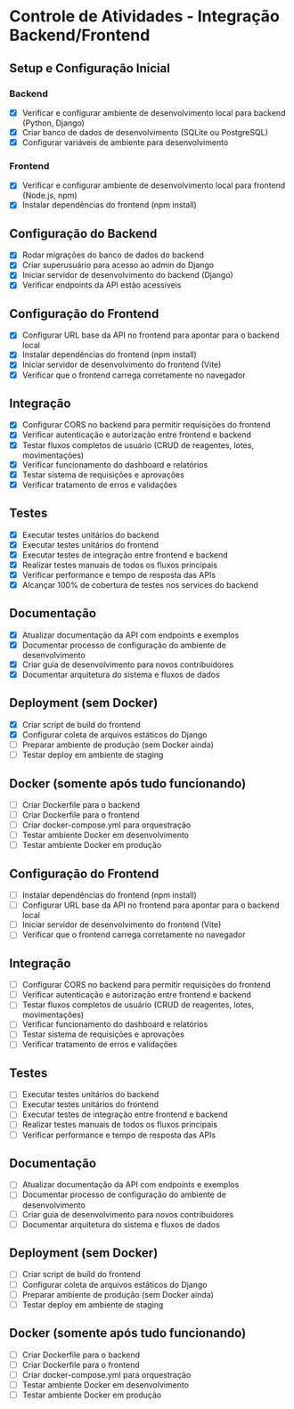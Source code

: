 # Controle de Atividades - Integração Backend/Frontend

## Setup e Configuração Inicial

### Backend
- [x] Verificar e configurar ambiente de desenvolvimento local para backend (Python, Django)
- [x] Criar banco de dados de desenvolvimento (SQLite ou PostgreSQL)
- [x] Configurar variáveis de ambiente para desenvolvimento

### Frontend
- [x] Verificar e configurar ambiente de desenvolvimento local para frontend (Node.js, npm)
- [x] Instalar dependências do frontend (npm install)

## Configuração do Backend

- [x] Rodar migrações do banco de dados do backend
- [x] Criar superusuário para acesso ao admin do Django
- [x] Iniciar servidor de desenvolvimento do backend (Django)
- [x] Verificar endpoints da API estão acessíveis

## Configuração do Frontend

- [x] Configurar URL base da API no frontend para apontar para o backend local
- [x] Instalar dependências do frontend (npm install)
- [x] Iniciar servidor de desenvolvimento do frontend (Vite)
- [x] Verificar que o frontend carrega corretamente no navegador

## Integração

- [x] Configurar CORS no backend para permitir requisições do frontend
- [x] Verificar autenticação e autorização entre frontend e backend
- [x] Testar fluxos completos de usuário (CRUD de reagentes, lotes, movimentações)
- [x] Verificar funcionamento do dashboard e relatórios
- [x] Testar sistema de requisições e aprovações
- [x] Verificar tratamento de erros e validações

## Testes

- [x] Executar testes unitários do backend
- [x] Executar testes unitários do frontend
- [x] Executar testes de integração entre frontend e backend
- [x] Realizar testes manuais de todos os fluxos principais
- [x] Verificar performance e tempo de resposta das APIs
- [x] Alcançar 100% de cobertura de testes nos services do backend

## Documentação

- [x] Atualizar documentação da API com endpoints e exemplos
- [x] Documentar processo de configuração do ambiente de desenvolvimento
- [x] Criar guia de desenvolvimento para novos contribuidores
- [x] Documentar arquitetura do sistema e fluxos de dados

## Deployment (sem Docker)

- [x] Criar script de build do frontend
- [x] Configurar coleta de arquivos estáticos do Django
- [ ] Preparar ambiente de produção (sem Docker ainda)
- [ ] Testar deploy em ambiente de staging

## Docker (somente após tudo funcionando)

- [ ] Criar Dockerfile para o backend
- [ ] Criar Dockerfile para o frontend
- [ ] Criar docker-compose.yml para orquestração
- [ ] Testar ambiente Docker em desenvolvimento
- [ ] Testar ambiente Docker em produção

## Configuração do Frontend

- [ ] Instalar dependências do frontend (npm install)
- [ ] Configurar URL base da API no frontend para apontar para o backend local
- [ ] Iniciar servidor de desenvolvimento do frontend (Vite)
- [ ] Verificar que o frontend carrega corretamente no navegador

## Integração

- [ ] Configurar CORS no backend para permitir requisições do frontend
- [ ] Verificar autenticação e autorização entre frontend e backend
- [ ] Testar fluxos completos de usuário (CRUD de reagentes, lotes, movimentações)
- [ ] Verificar funcionamento do dashboard e relatórios
- [ ] Testar sistema de requisições e aprovações
- [ ] Verificar tratamento de erros e validações

## Testes

- [ ] Executar testes unitários do backend
- [ ] Executar testes unitários do frontend
- [ ] Executar testes de integração entre frontend e backend
- [ ] Realizar testes manuais de todos os fluxos principais
- [ ] Verificar performance e tempo de resposta das APIs

## Documentação

- [ ] Atualizar documentação da API com endpoints e exemplos
- [ ] Documentar processo de configuração do ambiente de desenvolvimento
- [ ] Criar guia de desenvolvimento para novos contribuidores
- [ ] Documentar arquitetura do sistema e fluxos de dados

## Deployment (sem Docker)

- [ ] Criar script de build do frontend
- [ ] Configurar coleta de arquivos estáticos do Django
- [ ] Preparar ambiente de produção (sem Docker ainda)
- [ ] Testar deploy em ambiente de staging

## Docker (somente após tudo funcionando)

- [ ] Criar Dockerfile para o backend
- [ ] Criar Dockerfile para o frontend
- [ ] Criar docker-compose.yml para orquestração
- [ ] Testar ambiente Docker em desenvolvimento
- [ ] Testar ambiente Docker em produção